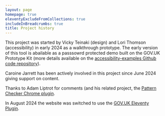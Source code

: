 ```yaml
---
layout: page
homepage: true
eleventyExcludeFromCollections: true
includeInBreadcrumbs: true
title: Project history
---
```



This project was started by Vicky Teinaki (design) and Lori Thomson (accessibility) in early 2024 as a walkthrough prototype. The early version of this tool is abailable as a passsowrd protected demo built on the GOV.UK Prototype Kit (more details available on the [accessibility-examples Github code repository](https://github.com/vickytnz/accessibility-examples)).

Caroine Jarrett has been actively involved in this project since June 2024 giving support on content.

Thanks to Adam Liptrot for comments (and his related project, the [Pattern Checker Chrome plugin](https://liptrot.org/pattern-checker/).

In August 2024 the website was switched to use the [GOV.UK Eleventy Plugin](https://x-govuk.github.io/govuk-eleventy-plugin/get-started/).
